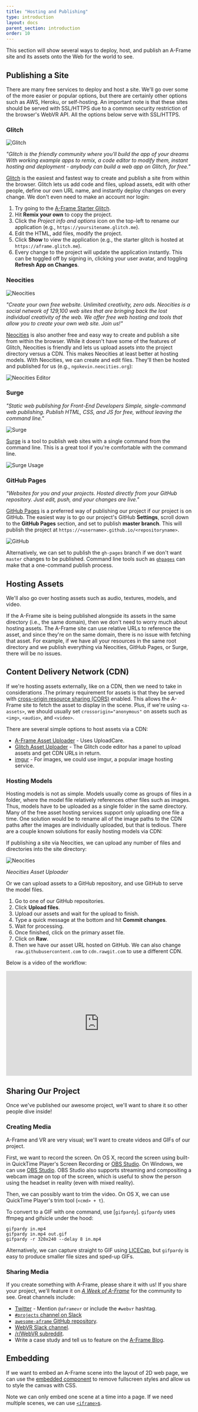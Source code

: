 ```yaml
---
title: "Hosting and Publishing"
type: introduction
layout: docs
parent_section: introduction
order: 10
---
```


This section will show several ways to deploy, host, and publish an A-Frame
site and its assets onto the Web for the world to see.

<!--toc-->

## Publishing a Site

There are many free services to deploy and host a site. We'll go over some of
the more easier or popular options, but there are certainly other options such
as AWS, Heroku, or self-hosting. An important note is that these sites should
be served with SSL/HTTPS due to a common security restriction of the browser's
WebVR API. All the options below serve with SSL/HTTPS.

### Glitch

![Glitch](https://cloud.githubusercontent.com/assets/674727/25643449/b5ee2542-2f54-11e7-9d45-22f3aa0b208f.jpg)

*"Glitch is the friendly community where you'll build the app of your dreams
With working example apps to remix, a code editor to modify them, instant
hosting and deployment - anybody can build a web app on Glitch, for free."*

[Glitch](https://glitch.com) is the easiest and fastest way to create and
publish a site from within the browser. Glitch lets us add code and files,
upload assets, edit with other people, define our own URL name, and instantly
deploy changes on every change. We don't even need to make an account nor
login:

1. Try going to the [A-Frame Starter Glitch](https://glitch.com/~aframe/).
2. Hit **Remix your own** to copy the project.
3. Click the *Project info and options* icon on the top-left to rename our
application (e.g., `https://yoursitename.glitch.me`).
4. Edit the HTML, add files, modify the project.
5. Click **Show** to view the application (e.g., the starter glitch is hosted at `https://aframe.glitch.me`).
6. Every change to the project will update the application instantly. This can
be toggled off by signing in, clicking your user avatar, and toggling **Refresh
App on Changes**.

### Neocities

![Neocities](https://cloud.githubusercontent.com/assets/674727/25643397/6db47790-2f54-11e7-9eb3-ac18a1513e9f.jpg)

*"Create your own free website.  Unlimited creativity, zero ads.  Neocities is
a social network of 129,100 web sites that are bringing back the lost
individual creativity of the web. We offer free web hosting and tools that
allow you to create your own web site. Join us!"*

[Neocities](https://neocities.org) is also another free and easy way to create
and publish a site from within the browser. While it doesn't have some of the
features of Glitch, Neocities is friendly and lets us upload assets into the
project directory versus a CDN.  This makes Neocities at least better at
hosting models. With Neocities, we can create and edit files. They'll then be
hosted and published for us (e.g., `ngokevin.neocities.org`):

![Neocities Editor](https://cloud.githubusercontent.com/assets/674727/25643399/704cffe0-2f54-11e7-8d32-868b51407f81.jpg)

### Surge

*"Static web publishing for Front-End Developers Simple, single-command web
publishing. Publish HTML, CSS, and JS for free, without leaving the command
line."*

![Surge](https://cloud.githubusercontent.com/assets/674727/25644655/a0172784-2f5c-11e7-9e44-002d61d4d076.jpg)

[Surge](https://surge.sh) is a tool to publish web sites with a single command
from the command line. This is a great tool if you're comfortable with the
command line.

![Surge Usage](https://cloud.githubusercontent.com/assets/674727/25644695/e80f6ccc-2f5c-11e7-8442-7a963b9786ef.jpg)

### GitHub Pages

*"Websites for you and your projects.  Hosted directly from your GitHub
repository. Just edit, push, and your changes are live."*

[GitHub Pages](https://pages.github.com/) is a preferred way of publishing our
project if our project is on GitHub. The easiest way is to go our project's
GitHub **Settings**, scroll down to the **GitHub Pages** section, and set to
publish **master branch**. This will publish the project at
`https://<username>.github.io/<repositoryname>`.

![GitHub](https://cloud.githubusercontent.com/assets/674727/25644905/5694c7c2-2f5e-11e7-8cde-9d4be7498850.jpg)

Alternatively, we can set to publish the `gh-pages` branch if we don't want
`master` changes to be published. Command line tools such as
[`ghpages`](https://github.com/cvan/ghpages) can make that a one-command
publish process.

## Hosting Assets

We'll also go over hosting assets such as audio, textures, models, and video.

If the A-Frame site is being published alongside its assets in the same
directory (i.e., the same domain), then we don't need to worry much about
hosting assets. The A-Frame site can use relative URLs to reference the asset,
and since they're on the same domain, there is no issue with fetching that
asset. For example, if we have all your resources in the same root directory
and we publish everything via Neocities, GitHub Pages, or Surge, there will be
no issues.

## Content Delivery Network (CDN)

If we're hosting assets externally, like on a CDN, then we need to take in
considerations .The primary requirement for assets is that they be served with
[cross-origin resource sharing
(CORS)](https://developer.mozilla.org/docs/Web/HTTP/Access_control_CORS)
enabled. This allows the A-Frame site to fetch the asset to display in the
scene. Plus, if we're using `<a-assets>`, we should usually set
`crossorigin="anonymous"` on assets such as `<img>`, `<audio>`, and `<video>`.

There are several simple options to host assets via a CDN:

- [A-Frame Asset Uploader](https://cdn.aframe.io/) - Uses UploadCare.
- [Glitch Asset Uploader](https://glitch.com/) - The Glitch code editor has a
  panel to upload assets and get CDN URLs in return.
- [imgur](https://imgur.com/) - For images, we could use imgur, a popular image
  hosting service.

### Hosting Models

Hosting models is not as simple. Models usually come as groups of files in a
folder, where the model file relatively references other files such as images.
Thus, models have to be uploaded as a single folder in the same directory. Many
of the free asset hosting services support only uploading one file a time. One
solution would be to rename all of the image paths to the CDN paths after the
images are individually uploaded, but that is tedious. There are a couple known
solutions for easily hosting models via CDN:

If publishing a site via Neocities, we can upload any number of files and
directories into the site directory:

![Neocities](https://cloud.githubusercontent.com/assets/674727/25639880/713c8266-2f42-11e7-9f2a-8e552bda80fa.jpg)

*Neocities Asset Uploader*

Or we can upload assets to a GitHub repository, and use GitHub to serve the
model files.

1. Go to one of our GitHub repositories.
2. Click **Upload files**.
3. Upload our assets and wait for the upload to finish.
4. Type a quick message at the bottom and hit **Commit changes**.
5. Wait for processing.
6. Once finished, click on the primary asset file.
7. Click on **Raw**.
8. Then we have our asset URL hosted on GitHub. We can also change
`raw.githubusercontent.com` to `cdn.rawgit.com` to use a different CDN.

Below is a video of the workflow:

<div style="position:relative;height:0;padding-bottom:56.25%"><iframe src="https://www.youtube.com/embed/_D_C_oSKp9Y?ecver=2" width="640" height="360" frameborder="0" style="position:absolute;width:100%;height:100%;left:0" allowfullscreen></iframe></div>

## Sharing Our Project

Once we've published our awesome project, we'll want to share it so other
people dive inside!

### Creating Media

[gifpardy]: https://github.com/ngokevin/gifpardy
[obs]: https://obsproject.com/

A-Frame and VR are very visual; we'll want to create videos and GIFs of our
project.

First, we want to record the screen. On OS X, record the screen using built-in
QuickTime Player's Screen Recording or [OBS Studio][obs]. On Windows, we can
use [OBS Studio][obs]. OBS Studio also supports streaming and compositing a
webcam image on top of the screen, which is useful to show the person using the
headset in reality (even with mixed reality).

Then, we can possibly want to trim the video. On OS X, we can use QuickTime
Player's trim tool (`<cmd> + t`).

To convert to a GIF with one command, use [`gifpardy`]. `gifpardy` uses ffmpeg
and gifsicle under the hood:

```
gifpardy in.mp4
gifpardy in.mp4 out.gif
gifpardy -r 320x240 --delay 8 in.mp4
```

Alternatively, we can capture straight to GIF using
[LICECap](https://licecap.en.softonic.com/), but `gifpardy` is easy to produce
smaller file sizes and sped-up GIFs.

### Sharing Media

[awesome]: https://github.com/aframevr/awesome-aframe/
[blog]: https://aframe.io/blog/
[reddit-webvr]: https://www.reddit.com/r/webvr
[slack-webvr]: https://webvr-slack.herokuapp.com/

If you create something with A-Frame, please share it with us! If you share
your project, we'll feature it on [*A Week of
A-Frame*](https://aframe.io/blog/) for the community to see. Great channels
include:

- [Twitter](https://twitter.com) - Mention `@aframevr` or include the `#webvr`
  hashtag.
- [`#projects` channel on Slack](http://aframevr.slackarchive.io/projects/)
- [`awesome-aframe` GitHub repository][awesome].
- [WebVR Slack channel][slack-webvr].
- [/r/WebVR subreddit][reddit-webvr].
- Write a case study and tell us to feature on the [A-Frame Blog][blog].

## Embedding

If we want to embed an A-Frame scene into the layout of 2D web page, we can use
the [embedded component](../components/embedded.md) to remove fullscreen styles
and allow us to style the canvas with CSS.

Note we can only embed one scene at a time into a page. If we need multiple
scenes, we can use
[`<iframe>`s](https://developer.mozilla.org/docs/Web/HTML/Element/iframe).
